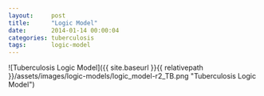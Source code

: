 ```yaml
---
layout:     post
title:      "Logic Model"
date:       2014-01-14 00:00:04
categories: tuberculosis
tags:       logic-model
---
```


![Tuberculosis Logic Model]({{ site.baseurl }}{{ relativepath }}/assets/images/logic-models/logic_model-r2_TB.png "Tuberculosis Logic Model")